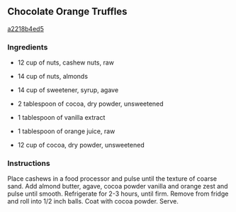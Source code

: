 ## Chocolate Orange Truffles

[a2218b4ed5](http://www.food.com/recipe/chocolate-orange-truffles-335543)

### Ingredients

 - 12 cup of nuts, cashew nuts, raw

 - 14 cup of nuts, almonds

 - 14 cup of sweetener, syrup, agave

 - 2 tablespoon of cocoa, dry powder, unsweetened

 - 1 tablespoon of vanilla extract

 - 1 tablespoon of orange juice, raw

 - 12 cup of cocoa, dry powder, unsweetened

### Instructions

Place cashews in a food processor and pulse until the texture of coarse sand. Add almond butter, agave, cocoa powder vanilla and orange zest and pulse until smooth. Refrigerate for 2-3 hours, until firm. Remove from fridge and roll into 1/2 inch balls. Coat with cocoa powder. Serve.